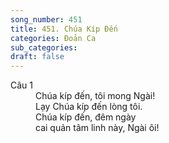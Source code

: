 ```yaml
---
song_number: 451
title: 451. Chúa Kíp Đến
categories: Đoản Ca
sub_categories: 
draft: false
---
```

<dl><dt>Câu 1</dt><dd data-verse="1"> Chúa kíp đến, tôi mong Ngài! <br/>Lạy Chúa kíp đến lòng tôi. <br/>Chúa kíp đến, đêm ngày <br/>cai quản tâm linh này, Ngài ôi! </dd></dl>